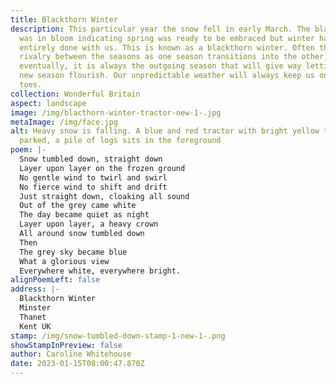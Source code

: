 ```yaml
---
title: Blackthorn Winter
description: This particular year the snow fell in early March. The blackthorn
  was in bloom indicating spring was ready to be embraced but winter had not
  entirely done with us. This is known as a blackthorn winter. Often there is a
  rivalry between the seasons as one season transitions into the other, but
  eventually, it is always the outgoing season that will give way letting the
  new season flourish. Our unpredictable weather will always keep us on our
  toes.
collection: Wonderful Britain
aspect: landscape
image: /img/blacthorn-winter-tractor-new-1-.jpg
metaImage: /img/face.jpg
alt: Heavy snow is falling. A blue and red tractor with bright yellow trailer is
  parked, a pile of logs sits in the foreground
poem: |-
  Snow tumbled down, straight down
  Layer upon layer on the frozen ground
  No gentle wind to twirl and swirl
  No fierce wind to shift and drift
  Just straight down, cloaking all sound
  Out of the grey came white
  The day became quiet as night
  Layer upon layer, a heavy crown
  All around snow tumbled down
  Then
  The grey sky became blue
  What a glorious view
  Everywhere white, everywhere bright.
alignPoemLeft: false
address: |-
  Blackthorn Winter
  Minster
  Thanet
  Kent UK
stamp: /img/snow-tumbled-down-stamp-1-new-1-.png
showStampInPreview: false
author: Caroline Whitehouse
date: 2023-01-15T08:00:47.870Z
---
```

